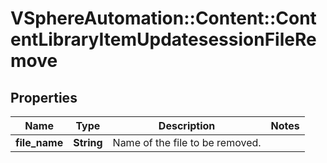 # VSphereAutomation::Content::ContentLibraryItemUpdatesessionFileRemove

## Properties
Name | Type | Description | Notes
------------ | ------------- | ------------- | -------------
**file_name** | **String** | Name of the file to be removed. | 


